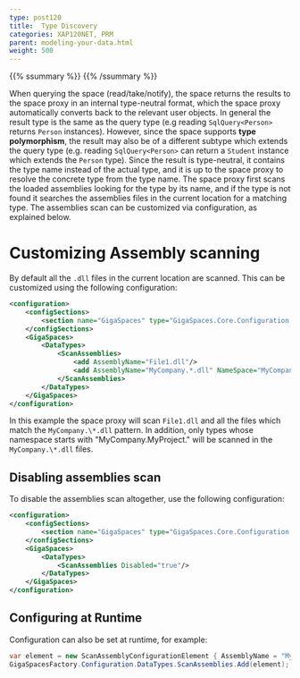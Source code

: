 ```yaml
---
type: post120
title:  Type Discovery
categories: XAP120NET, PRM
parent: modeling-your-data.html
weight: 500
---
```


{{% ssummary %}} {{% /ssummary %}}

When querying the space (read/take/notify), the space returns the results to the space proxy in an internal type-neutral format, which the space proxy automatically converts back to the relevant user objects. In general the result type is the same as the query type (e.g reading `SqlQuery<Person>` returns `Person` instances). However, since the space supports **type polymorphism**, the result may also be of a different subtype which extends the query type (e.g. reading `SqlQuery<Person>` can return a `Student` instance  which extends the `Person` type). Since the result is type-neutral, it contains the type name instead of the actual type, and it is up to the space proxy to resolve the concrete type from the type name. The space proxy first scans the loaded assemblies looking for the type by its name, and if the type is not found it searches the assemblies files in the current location for a matching type. The assemblies scan can be customized via configuration, as explained below.

# Customizing Assembly scanning

By default all the `.dll` files in the current location are scanned. This can be customized using the following configuration:


```xml
<configuration>
    <configSections>
        <section name="GigaSpaces" type="GigaSpaces.Core.Configuration.GigaSpacesCoreConfiguration, GigaSpaces.Core"/>
    </configSections>
    <GigaSpaces>
        <DataTypes>
            <ScanAssemblies>
                <add AssemblyName="File1.dll"/>
                <add AssemblyName="MyCompany.*.dll" NameSpace="MyCompany.MyProject."/>
            </ScanAssemblies>
        </DataTypes>
    </GigaSpaces>
</configuration>
```

In this example the space proxy will scan `File1.dll` and all the files which match the `MyCompany.\*.dll` pattern. In addition, only types whose namespace starts with "MyCompany.MyProject." will be scanned in the `MyCompany.\*.dll` files.

## Disabling assemblies scan

To disable the assemblies scan altogether, use the following configuration:


```xml
<configuration>
    <configSections>
        <section name="GigaSpaces" type="GigaSpaces.Core.Configuration.GigaSpacesCoreConfiguration, GigaSpaces.Core"/>
    </configSections>
    <GigaSpaces>
        <DataTypes>
            <ScanAssemblies Disabled="true"/>
        </DataTypes>
    </GigaSpaces>
</configuration>
```

## Configuring at Runtime

Configuration can also be set at runtime, for example:


```csharp
var element = new ScanAssemblyConfigurationElement { AssemblyName = "MyCompany.*.dll", NameSpace = "MyCompany.MyProject." };
GigaSpacesFactory.Configuration.DataTypes.ScanAssemblies.Add(element);
```
